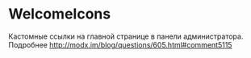 WelcomeIcons
=========
Кастомные ссылки на главной странице в панели администратора. Подробнее http://modx.im/blog/questions/605.html#comment5115
